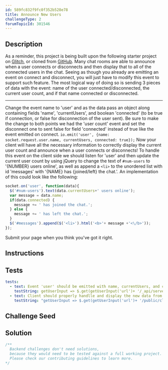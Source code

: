 ```yaml
---
id: 589fc832f9fc0f352b528e78
title: Announce New Users
challengeType: 2
forumTopicId: 301546
---
```


## Description
<section id='description'>
As a reminder, this project is being built upon the following starter project on <a href='https://glitch.com/edit/#!/remix/clone-from-repo?REPO_URL=https://github.com/freeCodeCamp/boilerplate-socketio/'>Glitch</a>, or cloned from <a href='https://github.com/freeCodeCamp/boilerplate-socketio/'>GitHub</a>.
Many chat rooms are able to announce when a user connects or disconnects and then display that to all of the connected users in the chat. Seeing as though you already are emitting an event on connect and disconnect, you will just have to modify this event to support such feature. The most logical way of doing so is sending 3 pieces of data with the event: name of the user connected/disconnected, the current user count, and if that name connected or disconnected.
<hr>Change the event name to 'user' and as the data pass an object along containing fields 'name', 'currentUsers', and boolean 'connected' (to be true if connection, or false for disconnection of the user sent). Be sure to make the change to both points we had the 'user count' event and set the disconnect one to sent false for field 'connected' instead of true like the event emitted on connect. <code>io.emit('user', {name: socket.request.user.name, currentUsers, connected: true});</code>
Now your client will have all the necessary information to correctly display the current user count and announce when a user connects or disconnects! To handle this event on the client side we should listen for 'user' and then update the current user count by using jQuery to change the text of <code>#num-users</code> to '{NUMBER} users online', as well as append a <code>&#60;li&#62;</code> to the unordered list with id 'messages' with '{NAME} has {joined/left} the chat.'.
An implementation of this could look like the following:<br>

```js
socket.on('user', function(data){
  $('#num-users').text(data.currentUsers+' users online');
  var message = data.name;
  if(data.connected) {
    message += ' has joined the chat.';
  } else {
    message += ' has left the chat.';
  }
  $('#messages').append($('<li>').html('<b>'+ message +'<\/b>'));
});
```

Submit your page when you think you've got it right.
</section>

## Instructions
<section id='instructions'>

</section>

## Tests
<section id='tests'>

```yml
tests:
  - text: Event 'user' should be emitted with name, currentUsers, and connected.
    testString: getUserInput => $.get(getUserInput('url')+ '/_api/server.js') .then(data => { assert.match(data, /io.emit.*('|")user('|").*name.*currentUsers.*connected/gi, 'You should have an event emitted named user sending name, currentUsers, and connected'); }, xhr => { throw new Error(xhr.statusText); })
  - text: Client should properly handlle and display the new data from event 'user'.
    testString: "getUserInput => $.get(getUserInput('url')+ '/public/client.js') .then(data => { assert.match(data, /socket.on.*('|\")user('|\")[^]*num-users/gi, 'You should change the text of #num-users within on your client within the \"user\" even listener to show the current users connected'); assert.match(data, /socket.on.*('|\")user('|\")[^]*messages.*li/gi, 'You should append a list item to #messages on your client within the \"user\" event listener to announce a user came or went'); }, xhr => { throw new Error(xhr.statusText); })"

```

</section>

## Challenge Seed
<section id='challengeSeed'>

</section>

## Solution
<section id='solution'>

```js
/**
  Backend challenges don't need solutions, 
  because they would need to be tested against a full working project. 
  Please check our contributing guidelines to learn more.
*/
```

</section>
